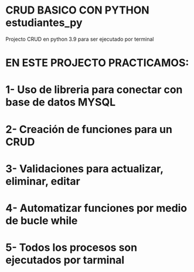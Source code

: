 # CRUD BASICO CON PYTHON estudiantes_py
Projecto CRUD en python 3.9 para ser ejecutado por terminal

 # EN ESTE PROJECTO PRACTICAMOS:
 
 # 1- Uso de libreria para conectar con base de datos MYSQL
 # 2- Creación de funciones para un CRUD
 # 3- Validaciones para actualizar, eliminar, editar
 # 4- Automatizar funciones por medio de bucle while
 # 5- Todos los procesos son ejecutados por tarminal
